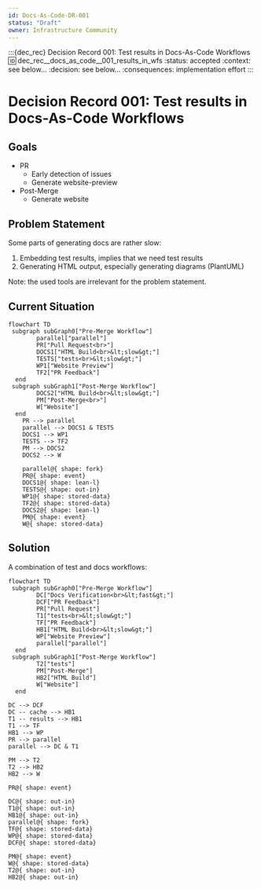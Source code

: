 ```yaml
---
id: Docs-As-Code-DR-001
status: "Draft"
owner: Infrastructure Community
---
```


:::{dec_rec} Decision Record 001: Test results in Docs-As-Code Workflows
:id: dec_rec__docs_as_code__001_results_in_wfs
:status: accepted
:context: see below...
:decision: see below...
:consequences: implementation effort
:::

# Decision Record 001: Test results in Docs-As-Code Workflows

## Goals

* PR
  * Early detection of issues
  * Generate website-preview
* Post-Merge
  * Generate website

## Problem Statement

Some parts of generating docs are rather slow:
1) Embedding test results, implies that we need test results
2) Generating HTML output, especially generating diagrams (PlantUML)

Note: the used tools are irrelevant for the problem statement.

## Current Situation

```{mermaid}
flowchart TD
 subgraph subGraph0["Pre-Merge Workflow"]
        parallel["parallel"]
        PR["Pull Request<br>"]
        DOCS1["HTML Build<br>&lt;slow&gt;"]
        TESTS["tests<br>&lt;slow&gt;"]
        WP1["Website Preview"]
        TF2["PR Feedback"]
  end
 subgraph subGraph1["Post-Merge Workflow"]
        DOCS2["HTML Build<br>&lt;slow&gt;"]
        PM["Post-Merge<br>"]
        W["Website"]
  end
    PR --> parallel
    parallel --> DOCS1 & TESTS
    DOCS1 --> WP1
    TESTS --> TF2
    PM --> DOCS2
    DOCS2 --> W

    parallel@{ shape: fork}
    PR@{ shape: event}
    DOCS1@{ shape: lean-l}
    TESTS@{ shape: out-in}
    WP1@{ shape: stored-data}
    TF2@{ shape: stored-data}
    DOCS2@{ shape: lean-l}
    PM@{ shape: event}
    W@{ shape: stored-data}
```


## Solution

A combination of test and docs workflows:

```{mermaid}
flowchart TD
 subgraph subGraph0["Pre-Merge Workflow"]
        DC["Docs Verification<br>&lt;fast&gt;"]
        DCF["PR Feedback"]
        PR["Pull Request"]
        T1["tests<br>&lt;slow&gt;"]
        TF["PR Feedback"]
        HB1["HTML Build<br>&lt;slow&gt;"]
        WP["Website Preview"]
        parallel["parallel"]
  end
 subgraph subGraph1["Post-Merge Workflow"]
        T2["tests"]
        PM["Post-Merge"]
        HB2["HTML Build"]
        W["Website"]
  end

DC --> DCF
DC -- cache --> HB1
T1 -- results --> HB1
T1 --> TF
HB1 --> WP
PR --> parallel
parallel --> DC & T1

PM --> T2
T2 --> HB2
HB2 --> W

PR@{ shape: event}

DC@{ shape: out-in}
T1@{ shape: out-in}
HB1@{ shape: out-in}
parallel@{ shape: fork}
TF@{ shape: stored-data}
WP@{ shape: stored-data}
DCF@{ shape: stored-data}

PM@{ shape: event}
W@{ shape: stored-data}
T2@{ shape: out-in}
HB2@{ shape: out-in}
```
